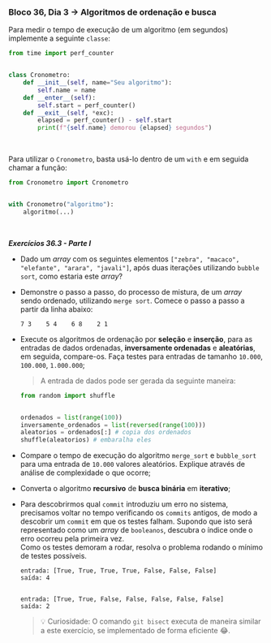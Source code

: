 ### Bloco 36, Dia 3 -> Algoritmos de ordenação e busca

Para medir o tempo de execução de um algoritmo (em segundos) implemente a seguinte `classe`:

```python
from time import perf_counter


class Cronometro:
    def __init__(self, name="Seu algoritmo"):
        self.name = name
    def __enter__(self):
        self.start = perf_counter()
    def __exit__(self, *exc):
        elapsed = perf_counter() - self.start
        print(f"{self.name} demorou {elapsed} segundos")
```

<br>

Para utilizar o `Cronometro`, basta usá-lo dentro de um `with` e em seguida chamar a função:

```python
from Cronometro import Cronometro


with Cronometro("algoritmo"):
    algoritmo(...)
```

<br>

_**Exercícios 36.3 - Parte I**_

 - Dado um _array_ com os seguintes elementos `["zebra", "macaco", "elefante", "arara", "javali"]`, após duas iterações utilizando `bubble sort`, como estaria este _array_?

 - Demonstre o passo a passo, do processo de mistura, de um _array_ sendo ordenado, utilizando `merge sort`. Comece o passo a passo a partir da linha abaixo:

    ```
    7 3    5 4    6 8    2 1
    ```

 - Execute os algoritmos de ordenação por **seleção** e **inserção**, para as entradas de dados ordenadas, **inversamente ordenadas** e **aleatórias**, em seguida, compare-os. Faça testes para entradas de tamanho `10.000`, `100.000`, `1.000.000`;

    > A entrada de dados pode ser gerada da seguinte maneira:

    ```python
    from random import shuffle


    ordenados = list(range(100))
    inversamente_ordenados = list(reversed(range(100)))
    aleatorios = ordenados[:] # copia dos ordenados
    shuffle(aleatorios) # embaralha eles
    ```

 - Compare o tempo de execução do algoritmo `merge_sort` e `bubble_sort` para uma entrada de `10.000` valores aleatórios. Explique através de análise de complexidade o que ocorre;

 - Converta o algoritmo **recursivo** de **busca binária** em **iterativo**;

 - Para descobrirmos qual `commit` introduziu um erro no sistema, precisamos voltar no tempo verificando os `commits` antigos, de modo a descobrir um `commit` em que os testes falham. Supondo que isto será representado como um _array_ de `booleanos`, descubra o índice onde o erro ocorreu pela primeira vez. <br>
 Como os testes demoram a rodar, resolva o problema rodando o mínimo de testes possíveis.

    ```
    entrada: [True, True, True, True, False, False, False]
    saída: 4


    entrada: [True, True, False, False, False, False, False]
    saída: 2
    ```

    > 💡 Curiosidade: O comando `git bisect` executa de maneira similar a este exercício, se implementado de forma eficiente 😂.
